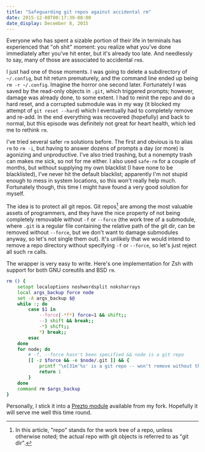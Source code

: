```yaml
---
title: "Safeguarding git repos against accidental rm"
date: 2015-12-08T00:17:39-08:00
date_display: December 8, 2015
---
```


Everyone who has spent a sizable portion of their life in terminals has experienced that "oh shit" moment: you realize what you've done immediately after you've hit enter, but it's already too late. And needlessly to say, many of those are associated to accidental `rm`s.

I just had one of those moments. I was going to delete a subdirectory of `~/.config`, but hit return prematurely, and the command line ended up being `rm -r ~/.config`. Imagine the horror one second later. Fortunately I was saved by the read-only objects in `.git`, which triggered prompts; however, damage was already done, to some extent. I had to reinit the repo and do a hard reset, and a corrupted submodule was in my way (it blocked my attempt of `git reset --hard`) which I eventually had to completely remove and re-add. In the end everything was recovered (hopefully) and back to normal, but this episode was definitely not great for heart health, which led me to rethink `rm`.

I've tried several safer `rm` solutions before. The first and obvious is to alias `rm` to `rm -i`, but having to answer dozens of prompts a day (or more) is agonizing and unproductive. I've also tried trashing, but a nonempty trash can makes me sick, so not for me either. I also used `safe-rm` for a couple of months, but without supplying my own blacklist (I have none to be blacklisted), I've never hit the default blacklist; apparently I'm not stupid enough to mess in system locations, so this won't really help much. Fortunately though, this time I might have found a very good solution for myself.

The idea is to protect all git repos. Git repos[^repo] are among the most valuable assets of programmers, and they have the nice property of not being completely removable without `-f` or `--force` (the work tree of a submodule, where `.git` is a regular file containing the relative path of the git dir, can be removed without `--force`, but we don't want to damage submodules anyway, so let's not single them out). It's unlikely that we would intend to remove a repo directory without specifying `-f` or `--force`, so let's just reject all such `rm` calls.

The wrapper is very easy to write. Here's one implementation for Zsh with support for both GNU coreutils and BSD `rm`.

[^repo]: In this article, "repo" stands for the work tree of a repo, unless otherwise noted; the actual repo with git objects is referred to as "git dir".

```zsh
rm () {
    setopt localoptions noshwordsplit noksharrays
    local args_backup force node
    set -A args_backup $@
    while :; do
        case $1 in
            --force|-*f*) force=1 && shift;;
            --) shift && break;;
            -*) shift;;
            *) break;;
        esac
    done
    for node; do
        # -f, --force hasn't been specified && node is a git repo
        [[ -z $force && -e $node/.git ]] && {
            printf "\e[31m'%s' is a git repo -- won't remove without the -f or --force option\e[0m\n" $node
            return 1
        }
    done
    command rm $args_backup
}
```

Personally, I stick it into a [Prezto module](https://github.com/zmwangx/prezto/tree/master/modules/rm_guard) available from my fork. Hopefully it will serve me well this time round.
